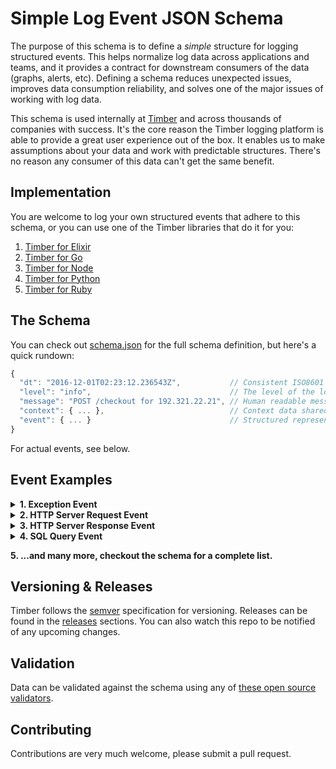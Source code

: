 # Simple Log Event JSON Schema

The purpose of this schema is to define a _simple_ structure for logging structured events.
This helps normalize log data across applications and teams, and it provides a contract for
downstream consumers of the data (graphs, alerts, etc). Defining a schema reduces unexpected issues,
improves data consumption reliability, and solves one of the major issues of working with log data.

This schema is used internally at [Timber](https://timber.io) and across thousands of companies
with success. It's the core reason the Timber logging platform is able to provide a great user
experience out of the box. It enables us to make assumptions about your data and work with
predictable structures. There's no reason any consumer of this data can't get the same benefit.


## Implementation

You are welcome to log your own structured events that adhere to this schema, or you can use
one of the Timber libraries that do it for you:

1. [Timber for Elixir](https://github.com/timberio/timber-elixir)
2. [Timber for Go](https://github.com/timberio/timber-go)
3. [Timber for Node](https://github.com/timberio/timber-node)
4. [Timber for Python](https://github.com/timberio/timber-python)
5. [Timber for Ruby](https://github.com/timberio/timber-ruby)


## The Schema

You can check out [schema.json](schema.json) for the full schema definition, but here's a
quick rundown:

```javascript
{
  "dt": "2016-12-01T02:23:12.236543Z",           // Consistent ISO8601 dates with nanosecond precision
  "level": "info",                               // The level of the log
  "message": "POST /checkout for 192.321.22.21", // Human readable message
  "context": { ... },                            // Context data shared across log line, think of it like join data for your logs
  "event": { ... }                               // Structured representation of this log event
}
```

For actual events, see below.


## Event Examples

<details><summary><strong>1. Exception Event</strong></summary><p>

A structured event that represents an exception from within your application:

```javascript
{
  "dt": "2016-12-01T02:23:12.236543Z",
  "level": "error",
  "message": "(RuntimeError) MissingClass is undefined",
  "context": {
    "http": {
      "method": "GET",
      "path": "/checkout",
      "remote_addr": "123.456.789.10",
      "request_id": "abcd1234" // <------------- View all logs within a requst!
    },
    "user": { // <------------------------------ Associate users with your log events!
      "id": 2,
      "name": "Ben Johnson",
      "email": "ben@johnson.com"
    }
  },
  "event": {
    "exception": {
      "name": "RuntimeError",
      "message": "MissingClass is undefined",
      "backtrace": [
        {
          "file": "/path/to/file",
          "function": "myFunc",
          "line": 45
        },
        {
          "file": "/path/to/file",
          "function": "myFunc",
          "line": 45
        },
        {
          "file": "/path/to/file",
          "function": "myFunc",
          "line": 45
        },
        {
          "file": "/path/to/file",
          "function": "myFunc",
          "line": 45
        },
        {
          "file": "/path/to/file",
          "function": "myFunc",
          "line": 45
        }
      ]
    }
  }
}
```

</p></details>

<details><summary><strong>2. HTTP Server Request Event</strong></summary><p>

Am event that represents an incoming HTTP request to your application's HTTP server:

```javascript
{
  "dt": "2016-12-01T02:23:12.236543Z",
  "level": "info",
  "message": "POST /checkout for 192.321.22.21",
  "context": {
    "http": {
      "method": "GET",
      "path": "/checkout",
      "remote_addr": "123.456.789.10",
      "request_id": "abcd1234" // <------------- View all logs within a requst!
    },
    "user": { // <------------------------------ Associate users with your log events!
      "id": 2,
      "name": "Ben Johnson",
      "email": "ben@johnson.com"
    }
  },
  "event": {
    "http_server_request": { // Event type
      "method": "GET",
      "scheme": "https",
      "host": "timber.io",
      "path": "/checkout",
      "port": 443,
      "headers": {
        "content_length": 894,
        "content_type": "application/json", // <- Example of data that wasn't in the log line itself
        "remove_addr": "192.321.22.21",
        "request_id": "gy23fbty523",
        "user_agent": "Mozilla/3.0 (Win95; U)"
      }
    }
  }
}
```

</p></details>

<details><summary><strong>3. HTTP Server Response Event</strong></summary><p>

An event that represents an outgoing HTTP response from your application:

```javascript
{
  "dt": "2016-12-01T02:23:12.236543Z",
  "level": "info",
  "message": "Sent 200 OK in 117ms",
  "context": {
    "http": {
      "method": "GET",
      "path": "/checkout",
      "remote_addr": "123.456.789.10",
      "request_id": "abcd1234" // <------------- View all logs within a requst!
    },
    "user": { // <------------------------------ Associate users with your log events!
      "id": 2,
      "name": "Ben Johnson",
      "email": "ben@johnson.com"
    }
  },
  "event": {
    "http_server_response": { // Event type
      "request_id": "gy23fbty523",
      "status": 200,
      "time_ms": 117,
      "headers": {
        "content_length": 894,
        "content_type": "application/json",
        "x_request_id": "gy23fbty523"
      }
    }
  }
}
```

</p></details>

<details><summary><strong>4. SQL Query Event</strong></summary><p>

An event that represents a SQL query:

```javascript
{
  "dt": "2016-12-01T02:23:12.236543Z",
  "level": "info",
  "message": "SELECT * FROM users WHERE id = 1 (54ms)",
  "context": {
    "http": {
      "method": "GET",
      "path": "/checkout",
      "remote_addr": "123.456.789.10",
      "request_id": "abcd1234" // <------------- View all logs within a requst!
    },
    "user": { // <------------------------------ Associate users with your log events!
      "id": 2,
      "name": "Ben Johnson",
      "email": "ben@johnson.com"
    }
  },
  "event": {
    "sql_query": { // Event type
      "sql": "SELECT * FROM users WHERE id = 1",
      "time_ms": 54
    }
  }
}
```

</p></details>


<strong>5. ...and many more, checkout the schema for a complete list.</strong>


## Versioning & Releases

Timber follows the [semver](http://semver.org/) specification for versioning. Releases can
be found in the [releases](https://github.com/timberio/log-event-json-schema/releases) sections.
You can also watch this repo to be notified of any upcoming changes.


## Validation

Data can be validated against the schema using any of [these open source validators](http://json-schema.org/implementations.html).


## Contributing

Contributions are very much welcome, please submit a pull request.
